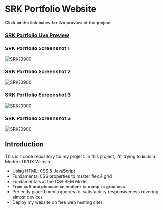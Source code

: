 # SRK Portfolio Website

Click on the link below for live preview of the project

### [SRK Portfolio Live Preview](https://srk70900.netlify.app/)

### SRK Portfolio Screenshot 1

![SRK70900](<https://github.com/SRK70900/PersonalPortfolio-/blob/master/Screenshot%20(22).png>)

### SRK Portfolio Screenshot 2

![SRK70900](<https://github.com/SRK70900/PersonalPortfolio-/blob/master/Screenshot%20(23).png>)

### SRK Portfolio Screenshot 3

![SRK70900](<https://github.com/SRK70900/PersonalPortfolio-/blob/master/Screenshot%20(24).png>)

### SRK Portfolio Screenshot 3

![SRK70900](<https://github.com/SRK70900/PersonalPortfolio-/blob/master/Screenshot%20(25).png>)

## Introduction

This is a code repository for my project. In this project, I'm trying to build a Modern UI/UX Website

- Using HTML, CSS & JavaScript
- Fundamental CSS properties to master flex & grid
- Fundamentals of the CSS BEM Model
- From soft and pleasant animations to complex gradients
- Perfectly placed media queries for satisfactory responsiveness covering almost devices
- Deploy my website on free web hosting sites.
